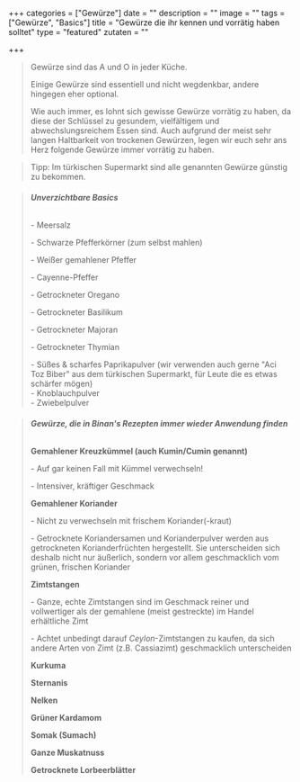 +++
categories = ["Gewürze"]
date = ""
description = ""
image = ""
tags = ["Gewürze", "Basics"]
title = "Gewürze die ihr kennen und vorrätig haben solltet"
type = "featured"
zutaten = ""

+++
> Gewürze sind das A und O in jeder Küche.
>
> Einige Gewürze sind essentiell und nicht wegdenkbar, andere hingegen eher optional.
>
> Wie auch immer, es lohnt sich gewisse Gewürze vorrätig zu haben, da diese der Schlüssel zu gesundem, vielfältigem und abwechslungsreichem Essen sind. Auch aufgrund der meist sehr langen Haltbarkeit von trockenen Gewürzen, legen wir euch sehr ans Herz folgende Gewürze immer vorrätig zu haben.

> Tipp: Im türkischen Supermarkt sind alle genannten Gewürze günstig zu bekommen.

> ###### **Unverzichtbare Basics**
>
> \- Meersalz
>
> \- Schwarze Pfefferkörner (zum selbst mahlen)
>
> \- Weißer gemahlener Pfeffer
>
> \- Cayenne-Pfeffer
>
> \- Getrockneter Oregano
>
> \- Getrockneter Basilikum
>
> \- Getrockneter Majoran
>
> \- Getrockneter Thymian
>
> \- Süßes & scharfes Paprikapulver (wir verwenden auch gerne "Aci Toz Biber" aus dem türkischen Supermarkt, für Leute die es etwas schärfer mögen)  
> \- Knoblauchpulver  
> \- Zwiebelpulver

> ###### **Gewürze, die in Binan's Rezepten immer wieder Anwendung finden**
>
> **Gemahlener Kreuzkümmel (auch Kumin/Cumin genannt)**
>
> \- Auf gar keinen Fall mit Kümmel verwechseln!
>
> \- Intensiver, kräftiger Geschmack
>
> **Gemahlener Koriander**
>
> \- Nicht zu verwechseln mit frischem Koriander(-kraut)
>
> \- Getrocknete Koriandersamen und Korianderpulver werden aus getrockneten Korianderfrüchten hergestellt. Sie unterscheiden sich deshalb nicht nur äußerlich, sondern vor allem geschmacklich vom grünen, frischen Koriander
>
> **Zimtstangen**
>
> \- Ganze, echte Zimtstangen sind im Geschmack reiner und vollwertiger als der gemahlene (meist gestreckte) im Handel erhältliche Zimt
>
> \- Achtet unbedingt darauf _Ceylon_-Zimtstangen zu kaufen, da sich andere Arten von Zimt (z.B. Cassiazimt) geschmacklich unterscheiden
>
> **Kurkuma**
>
> **Sternanis**
>
> **Nelken**
>
> **Grüner Kardamom**
>
> **Somak (Sumach)**
>
> **Ganze Muskatnuss**
>
> **Getrocknete Lorbeerblätter**